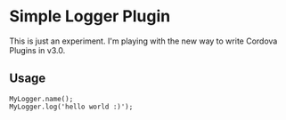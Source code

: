 # Simple Logger Plugin

This is just an experiment. I'm playing with the new way to write Cordova Plugins in v3.0.

## Usage

    MyLogger.name();
    MyLogger.log('hello world :)');
